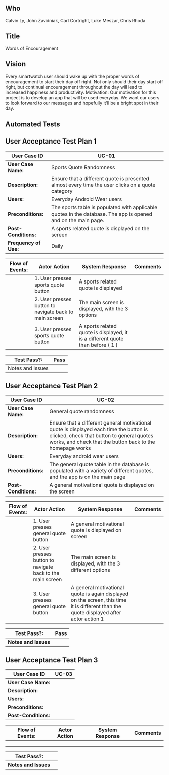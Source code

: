 ## Who
Calvin Ly, John Zavidniak, Carl Cortright, Luke Meszar, Chris Rhoda

## Title
Words of Encouragement

## Vision
Every smartwatch user should wake up with the proper words of encouragement to start their day off right. Not only should their day start off right, but continual encouragement throughout the day will lead to increased happiness and productivity. Motivation: Our motivation for this project is to develop an app that will be used everyday. We want our users to look forward to our messages and hopefully it’ll be a bright spot in their day.

## Automated Tests


## User Acceptance Test Plan 1
| User Case ID | UC-01 |
| ---- | ---- |
| **User Case Name:** | Sports Quote Randomness |
| **Description:** | Ensure that a different quote is presented almost every time the user clicks on a quote category |
| **Users:** | Everyday Android Wear users  |
| **Preconditions:** | The sports table is populated with applicable quotes in the database. The app is opened and on the main page. |
| **Post-Conditions:** | A sports related quote is displayed on the screen |
| **Frequency of Use:** | Daily |

| Flow of Events: | Actor Action | System Response | Comments |
| ---- | ---- | ---- | ---- |
|      | 1. User presses sports quote button | A sports related quote is displayed  |      | 
|      | 2. User presses button to navigate back to main screen | The main screen is displayed, with the 3 options |      |
|      | 3. User presses sports quote button |  A sports related quote is displayed, it is a different quote than before ( 1 )    |      |

| Test Pass?: | Pass  |
| ---- | ---- |
| Notes and Issues |     |

## User Acceptance Test Plan 2
| User Case ID | UC-02 |
| ---- | ---- |
| **User Case Name:** | General quote randomness |
| **Description:** | Ensure that a different general motivational quote is displayed each time the button is clicked, check that button to general quotes works, and check that the button back to the homepage works |
| **Users:** |  Everyday android wear users  |
| **Preconditions:** |  The general quote table in the database is populated with a variety of different quotes, and the app is on the main page |
| **Post-Conditions:** |  A general motivational quote is displayed on the screen   |

| Flow of Events: | Actor Action | System Response | Comments |
| ---- | ---- | ---- | ---- |
|      |  1. User presses general quote button  | A general motivational quote is displayed on screen  |      | 
|      |  2. User presses button to navigate back to the main screen |  The main screen is displayed, with the 3 different options |      |
|      |  3. User presses general quote button  | A general motivational quote is again displayed on the screen, this time it is different than the quote displayed after actor action 1     |      |

| Test Pass?: |  Pass   |
| ---- | ---- |
| **Notes and Issues** |     |

## User Acceptance Test Plan 3
| User Case ID | UC-03 |
| ---- | ---- |
| **User Case Name:** |      |
| **Description:** |     |
| **Users:** |     |
| **Preconditions:** |      |
| **Post-Conditions:** |      |

| Flow of Events: | Actor Action | System Response | Comments |
| ---- | ---- | ---- | ---- |
|      |      |      |      | 
|      |      |      |      |
|      |      |      |      |

| Test Pass?: |     |
| ---- | ---- |
| **Notes and Issues** |     |
